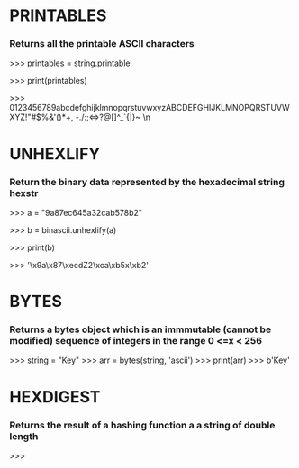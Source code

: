 # PRINTABLES
### Returns all the printable ASCII characters

\>\>\> printables = string.printable

\>\>\> print(printables)

\>\>\> 0123456789abcdefghijklmnopqrstuvwxyzABCDEFGHIJKLMNOPQRSTUVWXYZ!"#$%&'()*+, -./:;<=>?@[\]^_`{|}~ \n


# UNHEXLIFY
### Return the binary data represented by the hexadecimal string hexstr

\>\>\> a = "9a87ec645a32cab578b2"

\>\>\> b = binascii.unhexlify(a)

\>\>\> print(b)

\>\>\> '\x9a\x87\xecdZ2\xca\xb5x\xb2'

# BYTES
### Returns a bytes object which is an immmutable (cannot be modified) sequence of integers in the range 0 <=x < 256

\>\>\> string = "Key"
\>\>\> arr = bytes(string, 'ascii')
\>\>\> print(arr)
\>\>\> b'Key'

# HEXDIGEST
### Returns the result of a hashing function a a string of double length

\>\>\>
